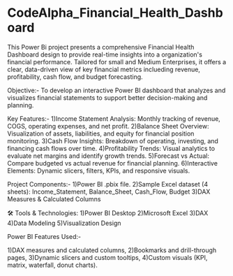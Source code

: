 # CodeAlpha_Financial_Health_Dashboard
This Power Bi project presents a comprehensive Financial Health Dashboard design to provide real-time insights into a organization's financial performance. Tailored for small and Medium Enterprises, it offers a clear, data-driven view of key financial metrics inclueding revenue, profitability, cash flow, and budget forecasting.

Objective:-
To develop an interactive Power BI dashboard that analyzes and visualizes financial statements to support better decision-making and planning.

Key Features:-
1)Income Statement Analysis: Monthly tracking of revenue, COGS, operating expenses, and net profit.
2)Balance Sheet Overview: Visualization of assets, liabilities, and equity for financial position monitoring.
3)Cash Flow Insights: Breakdown of operating, investing, and financing cash flows over time.
4)Profitability Trends: Visual analytics to evaluate net margins and identify growth trends.
5)Forecast vs Actual: Compare budgeted vs actual revenue for financial planning.
6)Interactive Elements: Dynamic slicers, filters, KPIs, and responsive visuals.

Project Components:-
1)Power BI .pbix file.
2)Sample Excel dataset (4 sheets): Income_Statement, Balance_Sheet, Cash_Flow, Budget
3)DAX Measures & Calculated Columns

🛠️ Tools & Technologies:
1)Power BI Desktop
2)Microsoft Excel
3)DAX
4)Data Modeling
5)Visualization Design

Power BI Features Used:-

1)DAX measures and calculated columns,
2)Bookmarks and drill-through pages,
3)Dynamic slicers and custom tooltips,
4)Custom visuals (KPI, matrix, waterfall, donut charts).
